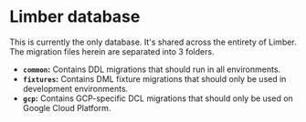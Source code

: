# Limber database

This is currently the only database.
It's shared across the entirety of Limber.
The migration files herein are separated into 3 folders.

- **`common`:** Contains DDL migrations that should run in all environments.
- **`fixtures`:** Contains DML fixture migrations that should only be used in development environments.
- **`gcp`:** Contains GCP-specific DCL migrations that should only be used on Google Cloud Platform.

